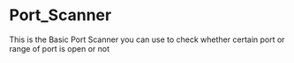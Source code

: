 # Port_Scanner
This is the Basic Port Scanner you can use to check whether certain port or range of port is open or not
